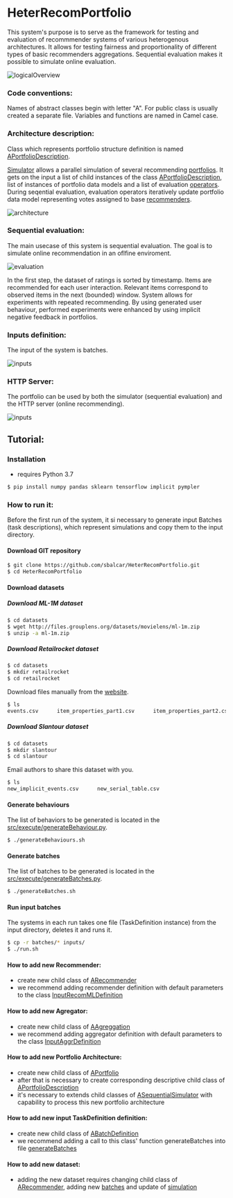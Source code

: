 # HeterRecomPortfolio
This system's purpose is to serve as the framework for testing and evaluation of recommmender systems of various heterogenous architectures. It allows for testing fairness and proportionality of different types of basic recommenders aggregations. Sequential evaluation makes it possible to simulate online evaluation. 

![logicalOverview](doc/logicalOverview.png "Logical Overview")

### Code conventions:
Names of abstract classes begin with letter "A". For public class is usually created a separate file. Variables and functions are named in Camel case.


### Architecture description:
Class which represents portfolio structure definition is named [APortfolioDescription](src/portfolioDescription/aPortfolioDescription.py). 

[Simulator](src/simulator/simulator.py) allows a parallel simulation of several recommending [portfolios](src/portfolio/aPortfolio.py).
It gets on the input a list of child instances of the class [APortfolioDescription](src/portfolioDescription/aPortfolioDescription.py), list of instances
 of portfolio data models and a list of evaluation [operators](src/evaluationTool/aEvalTool.py). During seqential evaluation, evaluation operators iteratively
update portfolio data model representing votes assigned to base [recommenders](src/recommender/aRecommender.py).

![architecture](doc/architecture.png "Visualisation of the architecture")


### Sequential evaluation:

The main usecase of this system is sequential evaluation. The goal is to simulate online recommendation in an oflfine enviroment.

![evaluation](doc/evaluation.png "Sequential evaluation")

In the first step, the dataset of ratings is sorted by timestamp. Items are recommended for each user interaction. Relevant items correspond to observed items in the next (bounded) window.
System allows for experiments with repeated recommending. By using generated user behaviour, performed experiments were enhanced by using implicit negative feedback in portfolios.


### Inputs definition:

The input of the system is batches.

![inputs](doc/inputs.png "Inputs definition")


### HTTP Server:

The portfolio can be used by both the simulator (sequential evaluation) and the HTTP server (online recommending).

![inputs](doc/httpServer.png "HTTP Server")


## Tutorial:

### Installation
- requires Python 3.7

```sh
$ pip install numpy pandas sklearn tensorflow implicit pympler
```

### How to run it:

Before the first run of the system, it si necessary to generate input Batches (task descriptions), which represent simulations and copy them to the input directory.

#### Download GIT repository

```sh
$ git clone https://github.com/sbalcar/HeterRecomPortfolio.git
$ cd HeterRecomPortfolio
```
#### Download datasets

##### Download ML-1M dataset

```sh
$ cd datasets
$ wget http://files.grouplens.org/datasets/movielens/ml-1m.zip
$ unzip -a ml-1m.zip
```

##### Download Retailrocket dataset

```sh
$ cd datasets
$ mkdir retailrocket
$ cd retailrocket
```
Download files manually from the [website](https://www.kaggle.com/retailrocket/ecommerce-dataset).

```sh
$ ls
events.csv      item_properties_part1.csv      item_properties_part2.csv      category_tree.csv
```

##### Download Slantour dataset

```sh
$ cd datasets
$ mkdir slantour
$ cd slantour
```

Email authors to share this dataset with you.

```sh
$ ls
new_implicit_events.csv      new_serial_table.csv
```

#### Generate behaviours

The list of behaviors to be generated is located in the [src/execute/generateBehaviour.py](src/execute/generateBehaviour.py).

```sh
$ ./generateBehaviours.sh
```

#### Generate batches

The list of batches to be generated is located in the [src/execute/generateBatches.py](src/execute/generateBatches.py).

```sh
$ ./generateBatches.sh
```

#### Run input batches
The systems in each run takes one file (TaskDefinition instance) from the input directory, deletes it and runs it.

```sh
$ cp -r batches/* inputs/
$ ./run.sh
```



#### How to add new Recommender:
- create new child class of [ARecommender](src/recommender/aRecommender.py)
- we recommend adding recommender definition with default parameters to the class [InputRecomMLDefinition](src/input/inputRecomDefinition.py)

#### How to add new Agregator:
- create new child class of [AAgreggation](src/portfolio/aPortfolio.py)
- we recommend adding aggregator definition with default parameters to the class [InputAggrDefinition](src/input/inputAggrDefinition.py)

#### How to add new Portfolio Architecture:
- create new child class of [APortfolio](src/portfolio/aPortfolio.py)
- after that is necessary to create corresponding descriptive child class of [APortfolioDescription](src/portfolioDescription/aPortfolioDescription.py)
- it's necessary to extends child classes of [ASequentialSimulator](src/simulation/aSequentialSimulation.py) with capability to process this new portfolio architecture

#### How to add new input TaskDefinition definition:
- create new child class of [ABatchDefinition](src/input/aBatchDefinition.py)
- we recommend adding a call to this class' function generateBatches into file [generateBatches](src/execute/generateBatches.py)

#### How to add new dataset:
- adding the new dataset requires changing child class of [ARecommender](src/recommender/aRecommender.py), adding new [batches](src/input/aBatchDefinition.py) and update of [simulation](src/simulation/aSequentialSimulation.py)


